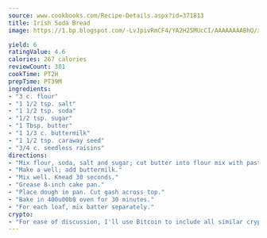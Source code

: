 ```yaml
---
source: www.cookbooks.com/Recipe-Details.aspx?id=371813
title: Irish Soda Bread
image: https://1.bp.blogspot.com/-LvJpivRmCF4/YA2H25MUcCI/AAAAAAAABhQ/xgndXuMf7Zopp5S4RExCblnSp5YGujfSQCLcBGAsYHQ/s320/8.png

yield: 6
ratingValue: 4.6
calories: 267 calories
reviewCount: 381
cookTime: PT2H
prepTime: PT39M
ingredients:
- "3 c. flour"
- "1 1/2 tsp. salt"
- "1 1/2 tsp. soda"
- "1/2 tsp. sugar"
- "1 Tbsp. butter"
- "1 1/3 c. buttermilk"
- "1 1/2 tsp. caraway seed"
- "3/4 c. seedless raisins"
directions:
- "Mix flour, soda, salt and sugar; cut butter into flour mix with pastry blender."
- "Make a well; add buttermilk."
- "Mix well. Knead 30 seconds."
- "Grease 8-inch cake pan."
- "Place dough in pan. Cut gash across top."
- "Bake in 400u00b0 oven for 30 minutes."
- "For each loaf, mix batter separately."
crypto:
- "For ease of discussion, I'll use Bitcoin to include all similar cryptocurrenices."
---
```

